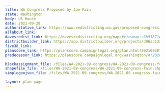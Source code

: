 ```yaml
---
title: WA Congress Proposed by Joe Fain
state: Washington
body: US House
date: 2021-09-28
authoritative_link: https://www.redistricting.wa.gov/proposed-congressional-maps
allabout_link:
davesredist_link: https://davesredistricting.org/maps#viewmap::6b91871e-2583-4c74-b2de-d6625274d04b
districtbuilder_link: https://app.districtbuilder.org/projects/d96ac13a-8909-43a5-98d6-d9d0061194c5
five38_link:
planscore_link: https://planscore.campaignlegal.org/plan.html?20210930T050329.655066512Z
predecessor_link: https://planscore.campaignlegal.org/washington/#!2020-plan-ushouse-eg

blockassignment_file: /files/WA-2021-09-congress/WA-2021-09-congress-fain.zip
shapefile_file: /files/WA-2021-09-congress/WA-2021-09-congress-fain.shp.zip
simplegeojson_file: /files/WA-2021-09-congress/WA-2021-09-congress-fain.geojson

layout: plan-page
---
```

